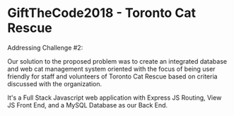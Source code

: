 # GiftTheCode2018 - Toronto Cat Rescue

Addressing Challenge #2:

Our solution to the proposed problem was to create an integrated database and web cat management system oriented with the focus of being user friendly for staff and volunteers of Toronto Cat Rescue based on criteria discussed with the organization. 

It's a Full Stack Javascript web application with Express JS Routing, View JS Front End, and a MySQL Database as our Back End.
